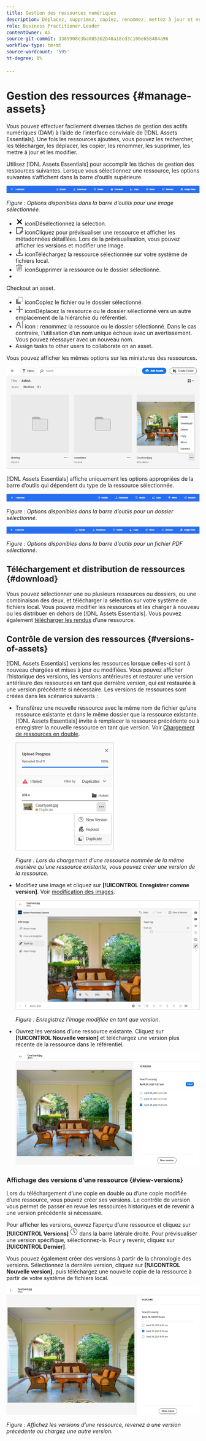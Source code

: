 ```yaml
---
title: Gestion des ressources numériques
description: Déplacez, supprimez, copiez, renommez, mettez à jour et version de vos ressources dans  [!DNL Assets Essentials].
role: Business Practitioner,Leader
contentOwner: AG
source-git-commit: 3389908e3ba085362b48a18cd3c106e658484a96
workflow-type: tm+mt
source-wordcount: '595'
ht-degree: 0%

---
```



# Gestion des ressources {#manage-assets}

Vous pouvez effectuer facilement diverses tâches de gestion des actifs numériques (DAM) à l’aide de l’interface conviviale de [!DNL Assets Essentials]. Une fois les ressources ajoutées, vous pouvez les rechercher, les télécharger, les déplacer, les copier, les renommer, les supprimer, les mettre à jour et les modifier.

Utilisez [!DNL Assets Essentials] pour accomplir les tâches de gestion des ressources suivantes. Lorsque vous sélectionnez une ressource, les options suivantes s’affichent dans la barre d’outils supérieure.

![Options de la barre d’outils lors de la sélection d’une ressource](assets/toolbar-image-selected.png)

*Figure : Options disponibles dans la barre d’outils pour une image sélectionnée.*

* ![désélectionnez ](assets/do-not-localize/close-icon.png) iconDésélectionnez la sélection.
* ![détails ](assets/do-not-localize/edit-in-icon.png) iconCliquez pour prévisualiser une ressource et afficher les métadonnées détaillées. Lors de la prévisualisation, vous pouvez afficher les versions et modifier une image.
* ![télécharger ](assets/do-not-localize/download-icon.png) iconTéléchargez la ressource sélectionnée sur votre système de fichiers local.
* ![delete ](assets/do-not-localize/delete-icon.png) iconSupprimer la ressource ou le dossier sélectionné.
* 

   <!-- ![checkout icon](assets/do-not-localize/checkout-icon.png) --> Checkout an asset.
* ![Copier ](assets/do-not-localize/copy-icon.png) iconCopiez le fichier ou le dossier sélectionné.
* ![déplacer ](assets/do-not-localize/move-icon.png) iconDéplacez la ressource ou le dossier sélectionné vers un autre emplacement de la hiérarchie du référentiel.
* ![renommer ](assets/do-not-localize/rename-icon.png) icon : renommez la ressource ou le dossier sélectionné. Dans le cas contraire, l’utilisation d’un nom unique échoue avec un avertissement. Vous pouvez réessayer avec un nouveau nom.
* 
   <!-- ![assign task icon](assets/do-not-localize/assign-task-icon.png) --> Assign tasks to other users to collaborate on an asset.

Vous pouvez afficher les mêmes options sur les miniatures des ressources.

![Options de gestion d’une ressource sur la miniature de la ressource](assets/options-on-thumbnail.png)

[!DNL Assets Essentials] affiche uniquement les options appropriées de la barre d’outils qui dépendent du type de la ressource sélectionnée.

![Options de la barre d’outils lors de la sélection d’une ressource](assets/toolbar-folder-selected.png)

*Figure : Options disponibles dans la barre d’outils pour un dossier sélectionné.*

![Options de la barre d’outils lors de la sélection d’une ressource](assets/toolbar-pdf-selected.png)

*Figure : Options disponibles dans la barre d’outils pour un fichier PDF sélectionné.*

## Téléchargement et distribution de ressources {#download}

Vous pouvez sélectionner une ou plusieurs ressources ou dossiers, ou une combinaison des deux, et télécharger la sélection sur votre système de fichiers local. Vous pouvez modifier les ressources et les charger à nouveau ou les distribuer en dehors de [!DNL Assets Essentials]. Vous pouvez également [télécharger les rendus](/help/add-delete.md#renditions) d’une ressource.

## Contrôle de version des ressources {#versions-of-assets}

<!-- 
TBD: query for engineering: How many versions are maintained. What happens when we reach that limit? Are old versions automatically removed? -->

[!DNL Assets Essentials] versions les ressources lorsque celles-ci sont à nouveau chargées et mises à jour ou modifiées. Vous pouvez afficher l’historique des versions, les versions antérieures et restaurer une version antérieure des ressources en tant que dernière version, qui est restaurée à une version précédente si nécessaire. Les versions de ressources sont créées dans les scénarios suivants :

* Transférez une nouvelle ressource avec le même nom de fichier qu’une ressource existante et dans le même dossier que la ressource existante. [!DNL Assets Essentials] invite à remplacer la ressource précédente ou à enregistrer la nouvelle ressource en tant que version. Voir [Chargement de ressources en double](/help/add-delete.md#resolve-upload-fails).

   ![Créer des versions lors du téléchargement](assets/uploads-manage-duplicates.png)

   *Figure : Lors du chargement d’une ressource nommée de la même manière qu’une ressource existante, vous pouvez créer une version de la ressource.*

* Modifiez une image et cliquez sur **[!UICONTROL Enregistrer comme version]**. Voir [modification des images](/help/edit-images.md).

   ![Enregistrement d’une image modifiée en tant que version](assets/edit-image2.png)

   *Figure : Enregistrez l’image modifiée en tant que version.*

* Ouvrez les versions d’une ressource existante. Cliquez sur **[!UICONTROL Nouvelle version]** et téléchargez une version plus récente de la ressource dans le référentiel.

   ![Option de chargement d’une nouvelle version d’une ressource à partir de l’historique des versions](assets/view-asset-versions2.png)

### Affichage des versions d’une ressource {#view-versions}

Lors du téléchargement d’une copie en double ou d’une copie modifiée d’une ressource, vous pouvez créer ses versions. Le contrôle de version vous permet de passer en revue les ressources historiques et de revenir à une version précédente si nécessaire.

Pour afficher les versions, ouvrez l’aperçu d’une ressource et cliquez sur **[!UICONTROL Versions]** ![Icône Versions](assets/do-not-localize/versions-clock-icon.png) dans la barre latérale droite. Pour prévisualiser une version spécifique, sélectionnez-la. Pour y revenir, cliquez sur **[!UICONTROL Dernier]**.

Vous pouvez également créer des versions à partir de la chronologie des versions. Sélectionnez la dernière version, cliquez sur **[!UICONTROL Nouvelle version]**, puis téléchargez une nouvelle copie de la ressource à partir de votre système de fichiers local.

![Affichage des versions d’une ressource](assets/view-asset-versions1.png)

*Figure : Affichez les versions d’une ressource, revenez à une version précédente ou chargez une autre version.*
